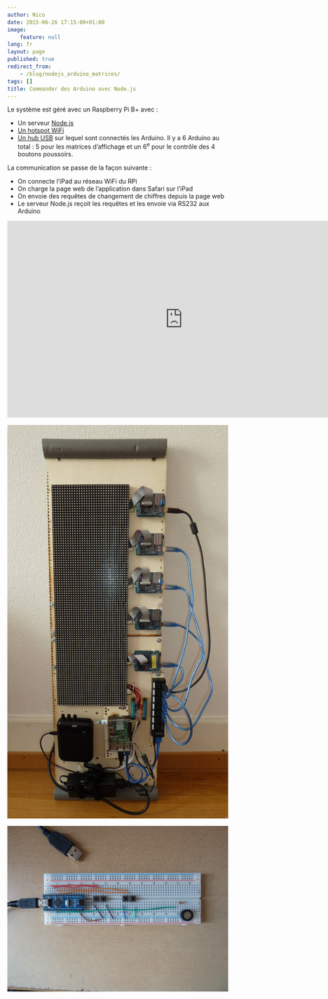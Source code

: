 ```yaml
---
author: Nico
date: 2015-06-26 17:15:00+01:00
image:
    feature: null
lang: fr
layout: page
published: true
redirect_from:
    - /blog/nodejs_arduino_matrices/
tags: []
title: Commander des Arduino avec Node.js
---
```


Le système est géré avec un Raspberry Pi B+ avec :

-   Un serveur [Node.js](https://nodejs.org)
-   [Un hotspot WiFi](https://learn.adafruit.com/setting-up-a-raspberry-pi-as-a-wifi-access-point?view=all)
-   [Un hub USB](../usb_hub_test/) sur lequel sont connectés les Arduino. Il y a 6 Arduino au total : 5 pour les matrices d’affichage et un 6<sup>e</sup> pour le contrôle des 4 boutons poussoirs.

La communication se passe de la façon suivante :

-   On connecte l’iPad au réseau WiFi du RPi
-   On charge la page web de l’application dans Safari sur l’iPad
-   On envoie des requêtes de changement de chiffres depuis la page web
-   Le serveur Node.js reçoit les requêtes et les envoie via RS232 aux Arduino

<iframe width="799" height="449" src="https://www.youtube.com/embed/b8a_t5Tyg44" title="YouTube video player" frameborder="0" allow="web-share" allowfullscreen></iframe>

[![ouilogique.com][img_1]][img_1]

[img_1]: ../../files/2015-06-26-nodejs_arduino_matrices/images/2015-05-29_platine.jpg

[![ouilogique.com][img_2]][img_2]

[img_2]: ../../files/2015-06-26-nodejs_arduino_matrices/images/2015-05-30_boutons.jpg
